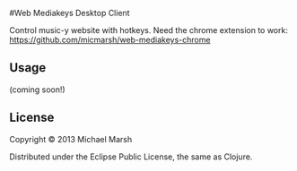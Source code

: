 #Web Mediakeys Desktop Client

Control music-y website with hotkeys. Need the chrome extension to work: https://github.com/micmarsh/web-mediakeys-chrome

## Usage

(coming soon!)

## License

Copyright © 2013 Michael Marsh

Distributed under the Eclipse Public License, the same as Clojure.
